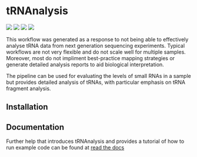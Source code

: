 tRNAnalysis
===========

<p align="left">
	<a href="https://readthedocs.org/projects/trnanalysis/badge/?version=latest", alt="Documentation">
		<img src="https://readthedocs.org/projects/trnanalysis/badge/?version=latest" /></a>
	<a href="https://travis-ci.com/Acribbs/tRNAnalysis", alt="Travis">
		<img src="https://img.shields.io/travis/Acribbs/tRNAnalysis.svg" /></a>
	<a href="https://twitter.com/CribbsP?lang=en", alt="Twitter followers">
		<img src="https://img.shields.io/twitter/url/http/shields.io.svg?style=social&logo=twitter" /></a>
	<a href="https://twitter.com/CribbsP?lang=en", alt="Twitter followers">
		<img src="https://img.shields.io/twitter/url/http/shields.io.svg?style=social&logo=twitter" /></a>
</p>

This workflow was generated as a response to not being able to effectively analyse tRNA data from next generation sequencing experiments. Typical workflows are not very flexible and do not scale well for multiple samples. Moreover, most do not impliment best-practice mapping strategies or generate detailed analysis reports to aid biological interpretation.

The pipeline can be used for evaluating the levels of small RNAs in a sample but provides detailed analysis of tRNAs, with particular emphasis on tRNA fragment analysis.

Installation
------------

Documentation
-------------

Further help that introduces tRNAnalysis and provides a tutorial of how to run example
code can be found at [read the docs](https://trnanalysis.readthedocs.io/en/latest/)
